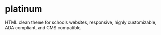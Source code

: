 # platinum
 HTML clean theme for schools websites, responsive, highly customizable, ADA compliant, and CMS compatible.
